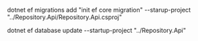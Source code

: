 dotnet ef migrations add "init ef core migration" --starup-project "../Repository.Api/Repository.Api.csproj"

dotnet ef database update --startup-project "../Repository.Api"